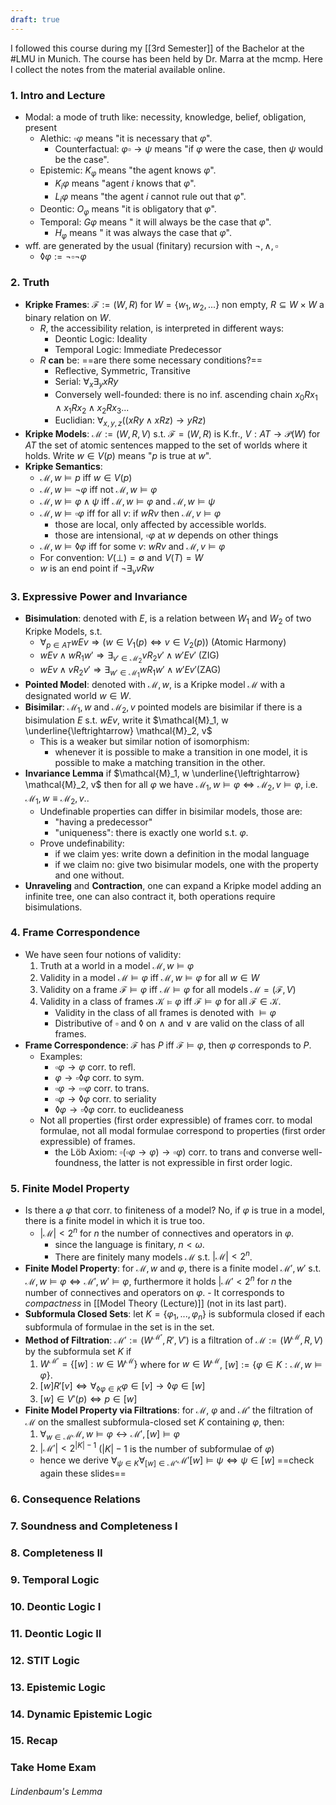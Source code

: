```yaml
---
draft: true
---
```

I followed this course during my [[3rd Semester]] of the Bachelor at the #LMU in Munich. The course has been held by Dr. Marra at the mcmp. Here I collect the notes from the material available online.

### 1. Intro and Lecture
- Modal: a mode of truth like: necessity, knowledge, belief, obligation, present
	- Alethic: $\square \varphi$ means "it is necessary that $\varphi$".
		- Counterfactual: $\varphi \square \to \psi$  means "if $\varphi$ were the case, then $\psi$ would be the case".
	- Epistemic: $K_\varphi$ means "the agent knows $\varphi$".
		- $K_i \varphi$ means "agent $i$ knows that $\varphi$".
		- $L_i \varphi$ means "the agent $i$ cannot rule out that $\varphi$".
	- Deontic: $O_\varphi$ means "it is obligatory that $\varphi$".
	- Temporal: $G \varphi$ means " it will always be the case that $\varphi$".
		- $H_\varphi$ means " it was always the case that $\varphi$".
- wff. are generated by the usual (finitary) recursion with $\lnot, \land, \square$  
	- $\lozenge \varphi := \lnot \square \lnot \varphi$
### 2. Truth
- **Kripke Frames**: $\mathcal{F} := (W, R)$ for $W = \{w_1, w_2, ...\}$ non empty, $R \subseteq W \times W$ a binary relation on $W$.
	- $R$, the accessibility relation, is interpreted in different ways:
		- Deontic Logic: Ideality
		- Temporal Logic: Immediate Predecessor
	- $R$ **can** be: ==are there some necessary conditions?==
		- Reflective, Symmetric, Transitive
		- Serial: $\forall_x \exists_y xRy$
		- Conversely well-founded: there is no inf. ascending chain $x_0 R x_1 \land x_1 R x_2 \land x_2 R x_3 ...$
		- Euclidian: $\forall_{x, y, z}((xRy \land x R z) \to y R z)$
- **Kripke Models**: $\mathcal{M} := (W, R, V)$ s.t. $\mathcal{F} = (W, R)$ is K.fr., $V: AT \to \mathcal{P}(W)$ for $AT$ the set of atomic sentences mapped to the set of worlds where it holds. Write $w \in V(p)$ means "$p$ is true at $w$".
- **Kripke Semantics**:
	- $\mathcal{M}, w \models p$ iff $w \in V(p)$
	- $\mathcal{M}, w \models \lnot \varphi$ iff not $\mathcal{M}, w \models \varphi$
	- $\mathcal{M}, w \models \varphi \land \psi$ iff $\mathcal{M} , w \models \varphi$ and $\mathcal{M}, w \models \psi$
	- $\mathcal{M}, w \models \square \varphi$ iff for all $v$: if $wRv$ then $\mathcal{M}, v \models \varphi$
		- those are local, only affected by accessible worlds.
		- those are intensional, $\square \varphi$ at $w$ depends on other things
	- $\mathcal{M}, w \models \lozenge \varphi$ iff for some $v$: $w R v$ and $\mathcal{M}, v \models \varphi$
	- For convention: $V(\bot) = \emptyset$ and $V(T) = W$
	- $w$ is an end point if $\lnot \exists_v v R w$
### 3. Expressive Power and Invariance 
- **Bisimulation**: denoted with $E$, is a relation between $W_1$ and $W_2$ of two Kripke Models, s.t. 
	- $\forall_{p \in AT} w E v \Rightarrow (w \in V_1 (p) \Leftrightarrow v \in V_2(p))$ (Atomic Harmony)
	- $wEv \land wR_1w'\Rightarrow \exists_{v' \in \mathcal{M}_2} vR_2v' \land w'Ev'$ (ZIG)
	- $wEv \land v R_2 v' \Rightarrow \exists_{w' \in \mathcal{M}_1} wR_1 w' \land w' E v'$(ZAG)
- **Pointed Model**: denoted with $\mathcal{M}, w$, is a Kripke model $\mathcal{M}$ with a designated world $w \in W$.
- **Bisimilar**: $\mathcal{M}_1, w$ and $\mathcal{M}_2, v$ pointed models are bisimilar if there is a bisimulation $E$ s.t. $w E v$, write it $\mathcal{M}_1, w \underline{\leftrightarrow} \mathcal{M}_2, v$
	- This is a weaker but similar notion of isomorphism:
		- whenever it is possible to make a transition in one model, it is possible to make a matching transition in the other.
- **Invariance Lemma** if $\mathcal{M}_1, w \underline{\leftrightarrow} \mathcal{M}_2, v$ then for all $\varphi$ we have $\mathcal{M}_1, w \models \varphi \Leftrightarrow \mathcal{M}_2, v \models \varphi$, i.e. $\mathcal{M}_1, w \equiv \mathcal{M}_2, v$..
	- Undefinable properties can differ in bisimilar models, those are:
		- "having a predecessor"
		- "uniqueness": there is exactly one world s.t. $\varphi$.
	- Prove undefinability: 
		- if we claim yes: write down a definition in the modal language
		- if we claim no: give two bisimular models, one with the property and one without.
- **Unraveling** and **Contraction**, one can expand a Kripke model adding an infinite tree, one can also contract it, both operations require bisimulations.
### 4. Frame Correspondence
- We have seen four notions of validity:
	1. Truth at a world in a model $\mathcal{M}, w \models \varphi$
	2. Validity in a model $\mathcal{M} \models \varphi$ iff $\mathcal{M}, w \models \varphi$ for all $w \in W$
	3. Validity on a frame $\mathcal{F} \models \varphi$ iff $\mathcal{M} \models \varphi$ for all models $\mathcal{M} = (\mathcal{F}, V)$
	4. Validity in a class of frames $\mathcal{K} \models \varphi$ iff $\mathcal{F} \models \varphi$ for all $\mathcal{F} \in \mathcal{K}$.
		- Validity in the class of all frames is denoted with $\models \varphi$
		- Distributive of $\square$ and $\lozenge$ on $\land$ and $\lor$ are valid on the class of all frames.
- **Frame Correspondence**: $\mathcal{F}$ has $P$ iff $\mathcal{F} \models \varphi$, then $\varphi$ corresponds to $P$.
	- Examples:
		- $\square \varphi \to \varphi$ corr. to refl.
		- $\varphi \to \square \lozenge \varphi$ corr. to sym.
		- $\square \varphi \to \square \square \varphi$ corr. to trans.
		- $\square \varphi \to \lozenge \varphi$ corr. to seriality
		- $\lozenge \varphi \to \square \lozenge \varphi$ corr. to euclideaness
	- Not all properties (first order expressible) of frames corr. to modal formulae, not all modal formulae correspond to properties (first order expressible) of frames.
		- the Löb Axiom: $\square(\square \varphi \to \varphi) \to \square \varphi)$ corr. to trans and converse well-foundness, the latter is not expressible in first order logic.
### 5. Finite Model Property
- Is there a $\varphi$ that corr. to finiteness of a model? No, if $\varphi$ is true in a model, there is a finite model in which it is true too.
	- $|\mathcal{M}| < 2^n$ for $n$ the number of connectives and operators in $\varphi$.
		- since the language is finitary, $n < \omega$.
		- There are finitely many models $\mathcal{M}$ s.t. $|\mathcal{M}| < 2^n$.
- **Finite Model Property**: for $\mathcal{M}, w$ and $\varphi$, there is a finite model $\mathcal{M}', w'$ s.t. $\mathcal{M}, w \models \varphi \Leftrightarrow \mathcal{M}', w' \models \varphi$, furthermore it holds $|\mathcal{M}' < 2^n$ for $n$ the number of connectives and operators on $\varphi$.
	- It corresponds to _compactness_ in [[Model Theory (Lecture)]] (not in its last part).
- **Subformula Closed Sets**: let $K = \{\varphi_1, ..., \varphi_n\}$ is subformula closed if each subformula of formulae in the set is in the set.
- **Method of Filtration**: $\mathcal{M}':= (W^{\mathcal{M}'}, R', V')$ is a filtration of $\mathcal{M} :=(W^{\mathcal{M}}, R, V)$ by the subformula set $K$ if
	1. $W^{\mathcal{M}'} = \{[w]: w \in W^{\mathcal{M}}\}$ where for $w \in W^\mathcal{M}$, $[w]:= \{\varphi \in K : \mathcal{M}, w \models \varphi\}$.
	2. $[w] R' [v] \Leftrightarrow \forall_{\lozenge \varphi \in K}\varphi \in [v] \to \lozenge \varphi \in [w]$
	3. $[w] \in V'(p) \Leftrightarrow p \in [w]$
- **Finite Model Property via Filtrations**: for $\mathcal{M}$, $\varphi$ and $\mathcal{M}'$ the filtration of $\mathcal{M}$ on the smallest subformula-closed set $K$ containing $\varphi$, then:
	1. $\forall_{w \in \mathcal{M}} \mathcal{M}, w \models \varphi \leftrightarrow \mathcal{M}', [w] \models \varphi$
	2. $|\mathcal{M}'| < 2^{|K|-1}$ ($|K| -1$ is the number of subformulae of $\varphi$)
	- hence we derive $\forall_{\psi \in K}\forall_{[w] \in \mathcal{M}'} \mathcal{M}' [w] \models \psi \Leftrightarrow \psi \in [w]$
==check again these slides==
### 6. Consequence Relations
### 7. Soundness and Completeness I
### 8. Completeness II
### 9. Temporal Logic
### 10. Deontic Logic I
### 11. Deontic Logic II
### 12. STIT Logic
### 13. Epistemic Logic
### 14. Dynamic Epistemic Logic
### 15. Recap
### Take Home Exam

###### Lindenbaum's Lemma